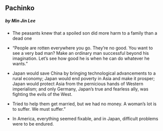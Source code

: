## Pachinko

##### by Min Jin Lee

* The peasants knew that a spoiled son did more harm to a family than a dead one

* “People are rotten everywhere you go. They’re no good. You want to see a very bad man? Make an ordinary man successful beyond his imagination. Let’s see how good he is when he can do whatever he wants.”

* Japan would save China by bringing technological advancements to a rural economy; Japan would end poverty in Asia and make it prosper; Japan would protect Asia from the pernicious hands of Western imperialism; and only Germany, Japan’s true and fearless ally, was fighting the evils of the West.

* Tried to help them get married, but we had no money. A woman’s lot is to suffer. We must suffer.”

* In America, everything seemed fixable, and in Japan, difficult problems were to be endured.

